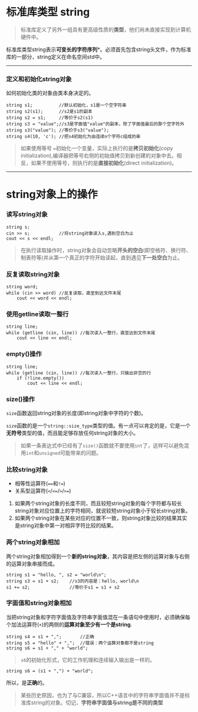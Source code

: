 # 标准库类型 string #

> 标准库定义了另外一组具有更高级性质的**类型**，他们尚未直接实现到计算机硬件中。

标准库类型string表示**可变长的字符序列***。必须首先包含string头文件，作为标准库的一部分，string定义在命名空间std中。

----------
### 定义和初始化string对象 ###

如何初始化类的对象由类本身决定的。

	string s1; 			//默认初始化，s1是一个空字符串
	string s2(s1);		//s2是s1的副本
	string s2 = s1;		//等价于s2(s1)
	string s3 = "value";//s3是字面值"value"的副本，除了字面值最后的那个空字符外
	string s3("value");	//等价于s3("value");
	string s4(10, 'c'); //把s4初始化为由连续n个字符c组成的串

> 如果使用等号 `=`初始化一个变量，实际上执行的是**拷贝初始化**(copy initialization),编译器把等号右侧的初始值拷贝到新创建的对象中去。相反，如果不使用等号，则执行的是**直接初始化**(direct initialization)。


----------

# string对象上的操作 #

### 读写string对象 ###

	string s;
	cin >> s;			//将string对象读入s,遇到空白为止
	cout << s << endl;

> 在执行读取操作时，string对象会自动忽略**开头的空白**(即空格符、换行符、制表符等)并从第一个真正的字符开始读起，直到遇见**下一处空白**为止。

### 反复读取string对象 ###

	string word;
	while (cin >> word)	//反复读取，直至到达文件末尾
		cout << word << endl;

### 使用getline读取一整行 ###

	string line;
	while (getline (cin, line))	//每次读入一整行，直至达到文件末尾
		cout << line << endl;

### empty()操作 ###

	string line;
	while (getline (cin, line))	//每次读入一整行，只输出非空的行
		if (!line.empty())
			cout << line << endl;

### size()操作 ###

`size`函数返回string对象的长度(即string对象中字符的个数)。

`size`函数的是一个`string::size_type`类型的值。有一点可以肯定的是，它是一个**无符号**类型的值，而且能足够存放任何string对象的大小。

> 如果一条表达式中已经有了`size()`函数就不要使用`int`了，这样可以避免混用`int`和`unsigned`可能带来的问题。

### 比较string对象 ###

- 相等性运算符(`==`和`!=`)
- 关系型运算符(`<`/`<=`/`>`/`>=`)
>  
1. 如果两个string对象的长度不同，而且较短string对象的每个字符都与较长string对象对应位置上的字符相同，就说较短string对象小于较长string对象。
2. 如果两个string对象在某些对应的位置不一致，则string对象比较的结果其实是string对象中第一对相异字符比较的结果。

### 两个string对象相加 ###
两个string对象相加得到一个**新的string对象**，其内容是把左侧的运算对象与右侧的运算对象串接而成。
	
	string s1 = "hello, ", s2 = "world\n";
	string s3 = s1 + s2;	//s3的内容是：hello, world\n
	s1 += s2;				//等价于s1 = s1 + s2

### 字面值和string对象相加 ###
当把string对象和字符字面值及字符串字面值混在一条语句中使用时，必须确保每个加法运算符(`+`)的两侧的**运算对象至少有一个是string**.

	string s4 = s1 + ",";		//正确
	string s5 = "hello" + ",";	//错误：两个运算对象都不是string
	string s6 = s1 + "," + "world";

> `s6`的初始化形式，它的工作机理和连续输入输出是一样的。

	string s6 = (s1 + ",") + "world";
所以，是**正确**的。

> 某些历史原因，也为了与C兼容，所以C++语言中的字符串字面值并不是标准库string的对象。切记，**字符串字面值与string是不同的类型**